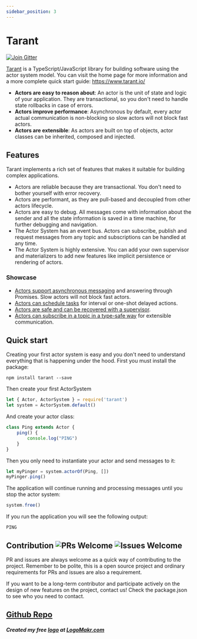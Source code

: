 ```yaml
---
sidebar_position: 3
---
```


# Tarant

[![Join Gitter](https://img.shields.io/gitter/room/TechnologyAdvice/Stardust.svg)](https://gitter.im/tarantx/general?utm_source=share-link&utm_medium=link&utm_campaign=share-link)

[Tarant](https://www.tarant.io/) is a TypeScript/JavaScript library for building software using the actor system model.
You can visit the home page for more information and a more complete quick start guide: https://www.tarant.io/

* **Actors are easy to reason about**: An actor is the unit of state and logic of your application.
They are transactional, so you don't need to handle state rollbacks in case of errors.
* **Actors improve performance**: Asynchronous by default, every actor actual communication is non-blocking so slow actors will not block fast actors.
* **Actors are extensible**: As actors are built on top of objects, actor classes can be inherited, 
composed and injected.

## Features

Tarant implements a rich set of features that makes it suitable for building complex applications.

* Actors are reliable because they are transactional. You don't need to bother yourself with error recovery.
* Actors are performant, as they are pull-based and decoupled from other actors lifecycle.
* Actors are easy to debug. All messages come with information about the sender and all the state information is saved
in a time machine, for further debugging and navigation.
* The Actor System has an event bus. Actors can subscribe, publish and request messages from any topic and subscriptions
can be handled at any time.
* The Actor System is highly extensive. You can add your own supervisor and materializers to add new features like
implicit persistence or rendering of actors.

### Showcase
* [Actors support asynchronous messaging](https://github.com/tarantx/tarant/tree/master/examples/ping-pong.js) and answering through Promises. Slow actors will not block fast actors.
* [Actors can schedule tasks](https://github.com/tarantx/tarant/tree/master/examples/scheduleds.js) for interval or one-shot delayed actions.
* [Actors are safe and can be recovered with a supervisor](https://github.com/tarantx/tarant/tree/master/examples/supervisor.js).
* [Actors can subscribe in a topic in a type-safe way](https://github.com/tarantx/tarant/tree/master/examples/pubsub.js) for extensible communication.

## Quick start

Creating your first actor system is easy and you don't need to understand everything that is happening under the hood.
First you must install the package:

`npm install tarant --save`

Then create your first ActorSystem

```js
let { Actor, ActorSystem } = require('tarant')
let system = ActorSystem.default()
```

And create your actor class:

```js
class Ping extends Actor {
    ping() {
        console.log("PING")
    }
}
```

Then you only need to instantiate your actor and send messages to it:

```js
let myPinger = system.actorOf(Ping, [])
myPinger.ping()
```

The application will continue running and processing messages until you stop the actor system:

```js
system.free()
```
If you run the application you will see the following output:

```
PING
```

## Contribution ![PRs Welcome](https://img.shields.io/badge/PRs-welcome-brightgreen.svg) ![Issues Welcome](https://img.shields.io/badge/issues-welcome-brightgreen.svg)

PR and issues are always welcome as a quick way of contributing to the project. Remember to be polite, this is a open source
project and ordinary requirements for PRs and issues are also a requirement.

If you want to be a long-term contributor and participate actively on the design of new features on the project, contact
us! Check the package.json to see who you need to contact.

## [Github Repo](https://github.com/tarantx)

##### Created my free [logo](https://logomakr.com/43ipOz) at <a href="http://logomakr.com" title="Logo Makr">LogoMakr.com</a> 
